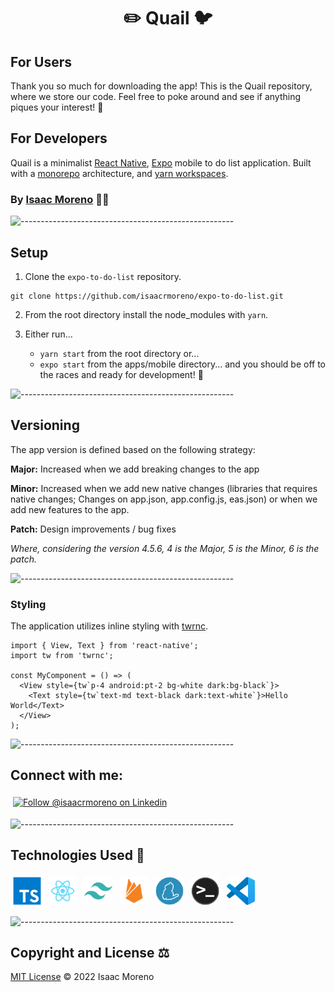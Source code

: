 <h1 align="center"> ✏️ Quail 🐦 </h1>

## For Users

Thank you so much for downloading the app! This is the Quail repository, where we store our code. Feel free to poke around and see if anything piques your interest! 💭

## For Developers

Quail is a minimalist [React Native](https://reactnative.dev/), [Expo](https://docs.expo.dev/guides/) mobile to do list application. Built with a [monorepo](https://www.atlassian.com/git/tutorials/monorepos) architecture, and [yarn workspaces](https://yarnpkg.com/features/workspaces).

### By [Isaac Moreno](https://www.linkedin.com/in/isaacrmoreno/) 👨‍💻

![-----------------------------------------------------](https://raw.githubusercontent.com/andreasbm/readme/master/assets/lines/rainbow.png)

## Setup

1. Clone the `expo-to-do-list` repository.

```
git clone https://github.com/isaacrmoreno/expo-to-do-list.git
```

2. From the root directory install the node_modules with `yarn`.

3. Either run...

   - `yarn start` from the root directory or...
   - `expo start` from the apps/mobile directory...
     and you should be off to the races and ready for development! 🏇

![-----------------------------------------------------](https://raw.githubusercontent.com/andreasbm/readme/master/assets/lines/rainbow.png)

## Versioning

The app version is defined based on the following strategy:

**Major:** Increased when we add breaking changes to the app

**Minor:** Increased when we add new native changes (libraries that requires native changes; Changes on app.json, app.config.js, eas.json) or when we add new features to the app.

**Patch:** Design improvements / bug fixes

_Where, considering the version 4.5.6, 4 is the Major, 5 is the Minor, 6 is the patch._

![-----------------------------------------------------](https://raw.githubusercontent.com/andreasbm/readme/master/assets/lines/rainbow.png)

### Styling

The application utilizes inline styling with [twrnc](https://github.com/jaredh159/tailwind-react-native-classnames).

```
import { View, Text } from 'react-native';
import tw from 'twrnc';

const MyComponent = () => (
  <View style={tw`p-4 android:pt-2 bg-white dark:bg-black`}>
    <Text style={tw`text-md text-black dark:text-white`}>Hello World</Text>
  </View>
);
```

![-----------------------------------------------------](https://raw.githubusercontent.com/andreasbm/readme/master/assets/lines/rainbow.png)

## Connect with me:

<a href="https://www.linkedin.com/in/isaacrmoreno/">
<img src=https://external-content.duckduckgo.com/iu/?u=https%3A%2F%2Fmyclouddoor.com%2Fwp-content%2Fuploads%2F2019%2F11%2FLinkedin-logo.png&f=1&nofb=1  height="40" style="vertical-align:top; margin:4px" alt="Follow @isaacrmoreno on Linkedin"> 
</a>

![-----------------------------------------------------](https://raw.githubusercontent.com/andreasbm/readme/master/assets/lines/rainbow.png)

## Technologies Used 💾

<div>

<img src="https://raw.githubusercontent.com/devicons/devicon/master/icons/typescript/typescript-original.svg" alt="TypeScipt" height="45" style="vertical-align:top; margin:4px">
<img src="https://raw.githubusercontent.com/github/explore/80688e429a7d4ef2fca1e82350fe8e3517d3494d/topics/react/react.png" alt="React" height="45" style="vertical-align:top; margin:4px">
<img src="https://raw.githubusercontent.com/devicons/devicon/master/icons/tailwindcss/tailwindcss-plain.svg" alt="Tailwind CSS" height="45" style="vertical-align:top; margin:4px">
<img src="https://raw.githubusercontent.com/devicons/devicon/master/icons/firebase/firebase-plain.svg" alt="Firebase" height="45" style="vertical-align:top; margin:4px">
<img src="https://raw.githubusercontent.com/devicons/devicon/master/icons/yarn/yarn-original.svg" alt="Yarn" height="45" style="vertical-align:top; margin:4px">
<img src="https://raw.githubusercontent.com/github/explore/80688e429a7d4ef2fca1e82350fe8e3517d3494d/topics/terminal/terminal.png" alt="Terminal" height="45" style="vertical-align:top; margin:4px">
<img src="https://raw.githubusercontent.com/github/explore/80688e429a7d4ef2fca1e82350fe8e3517d3494d/topics/visual-studio-code/visual-studio-code.png" alt="VS Code" height="45" style="vertical-align:top; margin:4px">
</div>

![-----------------------------------------------------](https://raw.githubusercontent.com/andreasbm/readme/master/assets/lines/rainbow.png)

<h2>Copyright and License ⚖️</h2>

[MIT License](license) &copy; 2022 Isaac Moreno
